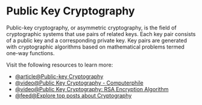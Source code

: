 # Public Key Cryptography

Public-key cryptography, or asymmetric cryptography, is the field of cryptographic systems that use pairs of related keys. Each key pair consists of a public key and a corresponding private key. Key pairs are generated with cryptographic algorithms based on mathematical problems termed one-way functions.

Visit the following resources to learn more:

- [@article@Public-key Cryptography](https://en.wikipedia.org/wiki/Public-key_cryptography)
- [@video@Public Key Cryptography - Computerphile](https://www.youtube.com/watch?v=GSIDS_lvRv4)
- [@video@Public Key Cryptography: RSA Encryption Algorithm](https://www.youtube.com/watch?v=wXB-V_Keiu8)
- [@feed@Explore top posts about Cryptography](https://app.daily.dev/tags/cryptography?ref=roadmapsh)
